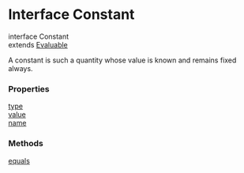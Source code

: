 Interface Constant
======

interface Constant<br>
extends [Evaluable](reference/v/0.2.1/core/definitions/Evaluable)

A constant is such a quantity whose value is known and remains fixed always.

### Properties

<div class="grid-container">
<div class="grid-item"><a href="/#/reference/v/0.2.1/core/definitions/Constant/type">type</a></div>
<div class="grid-item"><a href="/#/reference/v/0.2.1/core/definitions/Constant/value">value</a></div>
<div class="grid-item"><a href="/#/reference/v/0.2.1/core/definitions/Constant/name">name</a></div>
</div>

### Methods

<div class="grid-container">
<div class="grid-item"><a href="/#/reference/v/0.2.1/core/definitions/Constant/equals">equals</a></div>
</div>